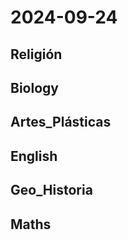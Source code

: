 # 2024-09-24 <!-- markmap: foldAll -->

## Religión

## Biology

## Artes_Plásticas

## English

## Geo_Historia

## Maths

